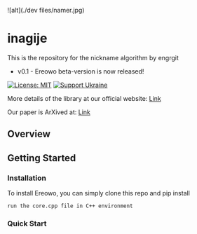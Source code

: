 ![alt](./dev files/namer.jpg)

# inagije
This is the repository for the nickname algorithm by engrgit

- v0.1 - Ereowo beta-version is now released!

[![License: MIT](https://img.shields.io/badge/License-MIT-yellow.svg)](https://opensource.org/licenses/MIT)
[![Support Ukraine](https://img.shields.io/badge/Support-Ukraine-FFD500?style=flat&labelColor=005BBB)](https://opensource.fb.com/support-ukraine)

More details of the library at our official website: [Link](www.gamolstudio.com)

Our paper is ArXived at: [Link](www.gamolstudio.com)

## Overview
 

## Getting Started

### Installation
To install Ereowo, you can simply clone this repo and pip install
```
run the core.cpp file in C++ environment
```

### Quick Start




